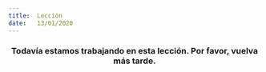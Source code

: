 ```yaml
---
title:  Lección
date:   13/01/2020
---
```


### <center>Todavía estamos trabajando en esta lección. Por favor, vuelva más tarde.</center>